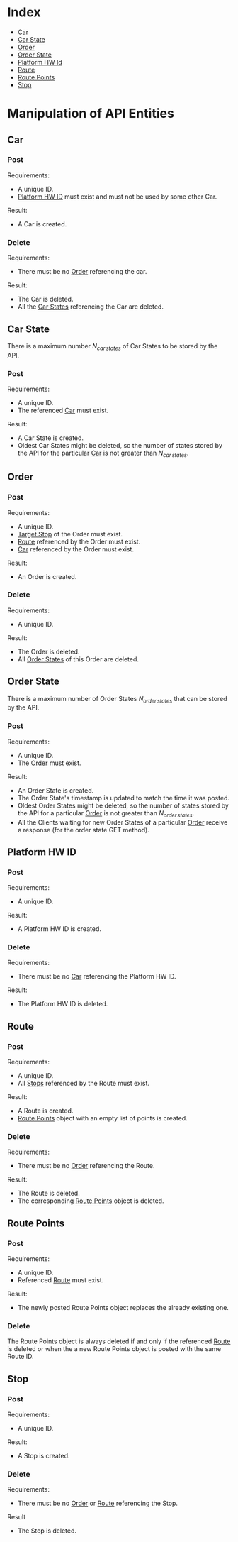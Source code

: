 
# Index
- [Car](#car)
- [Car State](#car-state)
- [Order](#order)
- [Order State](#order-state)
- [Platform HW Id](#platform-hw-id)
- [Route](#route)
- [Route Points](#route-points)
- [Stop](#stop)


# Manipulation of API Entities


## Car

### Post

Requirements:
- A unique ID.
- [Platform HW ID](#platformhwid) must exist and must not be used by some other Car.

Result:
- A Car is created.

### Delete

Requirements:
- There must be no [Order](#order) referencing the car.

Result:
- The Car is deleted.
- All the [Car States](#car-state) referencing the Car are deleted.


## Car State

There is a maximum number $N_{car\,states}$ of Car States to be stored by the API.

### Post

Requirements:
- A unique ID.
- The referenced [Car](#car) must exist.

Result:
- A Car State is created.
- Oldest Car States might be deleted, so the number of states stored by the API for the particular [Car](#car) is not greater than $N_{car\,states}$.


## Order

### Post

Requirements:
- A unique ID.
- [Target Stop](#stop) of the Order must exist.
- [Route](#route) referenced by the Order must exist.
- [Car](#car) referenced by the Order must exist.

Result:
- An Order is created.

### Delete

Requirements:
- A unique ID.

Result:
- The Order is deleted.
- All [Order States](#order-state) of this Order are deleted.


## Order State

There is a maximum number of Order States $N_{order\,states}$ that can be stored by the API.

### Post

Requirements:
- A unique ID.
- The [Order](#order) must exist.

Result:
- An Order State is created.
- The Order State's timestamp is updated to match the time it was posted.
- Oldest Order States might be deleted, so the number of states stored by the API for a particular [Order](#order) is not greater than $N_{order\,states}$.
- All the Clients waiting for new Order States of a particular [Order](#order) receive a response (for the order state GET method).


## Platform HW ID

### Post

Requirements:
- A unique ID.

Result:
- A Platform HW ID is created.

### Delete

Requirements:
- There must be no [Car](#car) referencing the Platform HW ID.

Result:
- The Platform HW ID is deleted.


## Route

### Post

Requirements:
- A unique ID.
- All [Stops](#stop) referenced by the Route must exist.

Result:
- A Route is created.
- [Route Points](#route-points) object with an empty list of points is created.

### Delete

Requirements:
- There must be no [Order](#order) referencing the Route.

Result:
- The Route is deleted.
- The corresponding [Route Points](#route-points) object is deleted.


## Route Points

### Post

Requirements:
- A unique ID.
- Referenced [Route](#route) must exist.

Result:
- The newly posted Route Points object replaces the already existing one.

### Delete
The Route Points object is always deleted if and only if the referenced [Route](#route) is deleted or when the a new Route Points object is posted with the same Route ID.


## Stop

### Post

Requirements:
- A unique ID.

Result:
- A Stop is created.

### Delete

Requirements:
- There must be no [Order](#order) or [Route](#route) referencing the Stop.

Result
- The Stop is deleted.